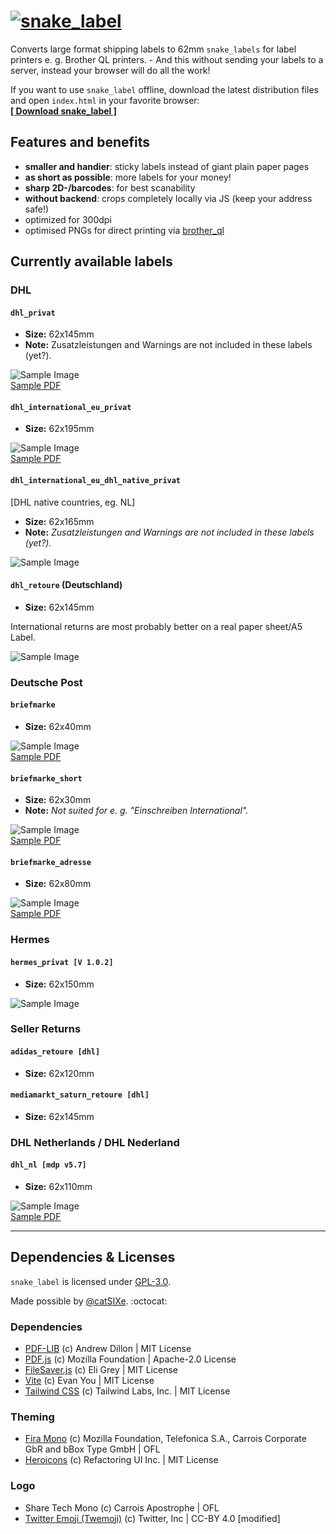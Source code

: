 # [![`snake_label`](/img/snake_label_header.webp)](https://snake-label.de)
Converts large format shipping labels to 62mm `snake_labels` for label printers e. g. Brother QL printers. - And this without sending your labels to a server, instead your browser will do all the work!

If you want to use `snake_label` offline, download the latest distribution files and open `index.html` in your favorite browser: \
 **[[ Download snake_label ]](https://github.com/typingbeaver/snake-label/archive/refs/heads/dist.zip)**

## Features and benefits
- **smaller and handier**: sticky labels instead of giant plain paper pages
- **as short as possible**: more labels for your money!
- **sharp 2D-/barcodes**: for best scanability
- **without backend**: crops completely locally via JS (keep your address safe!)
- optimized for 300dpi
- optimised PNGs for direct printing via [brother_ql](https://github.com/pklaus/brother_ql)


Currently available labels
---------------------------

### DHL

#### `dhl_privat`
- **Size:** 62x145mm
- **Note:** Zusatzleistungen and Warnings are not included in these labels (yet?).

![Sample Image](/samples/dhl/dhl_privat.png) \
[Sample PDF](/samples/dhl/dhl_privat.pdf)

#### `dhl_international_eu_privat`
- **Size:** 62x195mm

![Sample Image](/samples/dhl/dhl_international_eu_privat.png) \
[Sample PDF](/samples/dhl/dhl_international_eu_privat.pdf)

#### `dhl_international_eu_dhl_native_privat`
[DHL native countries, eg. NL]
- **Size:** 62x165mm
- **Note:** *Zusatzleistungen and Warnings are not included in these labels (yet?).*

![Sample Image](/samples/dhl/dhl_international_eu_native_privat.png)
<!-- [Sample PDF]() -->

#### `dhl_retoure` (Deutschland)
- **Size:** 62x145mm

International returns are most probably better on a real paper sheet/A5 Label.

![Sample Image](/samples/dhl/dhl_retoure.png)
<!-- [Sample PDF]() -->

### Deutsche Post

#### `briefmarke`
- **Size:** 62x40mm

![Sample Image](/samples/deutsche_post/briefmarke.png) \
[Sample PDF](/samples/deutsche_post/briefmarke.pdf)

#### `briefmarke_short`
- **Size:** 62x30mm
- **Note:** *Not suited for e. g. "Einschreiben International".*

![Sample Image](/samples/deutsche_post/briefmarke_short.png) \
[Sample PDF](/samples/deutsche_post/briefmarke_short.pdf)

#### `briefmarke_adresse`
- **Size:** 62x80mm

![Sample Image](/samples/deutsche_post/briefmarke_adresse.png) \
[Sample PDF](/samples/deutsche_post/briefmarke_adresse.pdf)

### Hermes

#### `hermes_privat [V 1.0.2]`
- **Size:** 62x150mm

![Sample Image](/samples/hermes/hermes_privat.png)
<!-- [Sample PDF]() -->

### Seller Returns

#### `adidas_retoure [dhl]`
- **Size:** 62x120mm

<!-- ![Sample Image]() -->
<!-- [Sample PDF]() -->

#### `mediamarkt_saturn_retoure [dhl]`
- **Size:** 62x145mm

<!-- ![Sample Image]() -->
<!-- [Sample PDF]() -->

### DHL Netherlands / DHL Nederland

#### `dhl_nl [mdp v5.7]`
- **Size:** 62x110mm

![Sample Image](/samples/dhl_netherlands/dhl_nl.png) \
[Sample PDF](/samples/dhl_netherlands/dhl_nl.pdf)

---
## Dependencies & Licenses
`snake_label` is licensed under [GPL-3.0](LICENSE).

Made possible by [@catSIXe](https://github.com/cheetahdotcat). :octocat:

### Dependencies
- [PDF-LIB](https://github.com/Hopding/pdf-lib) (c) Andrew Dillon | MIT License
- [PDF.js](https://github.com/mozilla/pdf.js) (c) Mozilla Foundation | Apache-2.0 License
- [FileSaver.js](https://github.com/eligrey/FileSaver.js) (c) Eli Grey | MIT License
- [Vite](https://github.com/vitejs/vite) (c) Evan You | MIT License
- [Tailwind CSS](https://github.com/tailwindlabs/tailwindcss) (c) Tailwind Labs, Inc. | MIT License

### Theming
- [Fira Mono](https://github.com/bBoxType/FiraSans) (c) Mozilla Foundation, Telefonica S.A., Carrois Corporate GbR and bBox Type GmbH | OFL
- [Heroicons](https://github.com/tailwindlabs/heroicons) (c) Refactoring UI Inc. | MIT License

### Logo
 - Share Tech Mono (c) Carrois Apostrophe | OFL
 - [Twitter Emoji (Twemoji)](https://github.com/twitter/twemoji) (c) Twitter, Inc | CC-BY 4.0 [modified]
